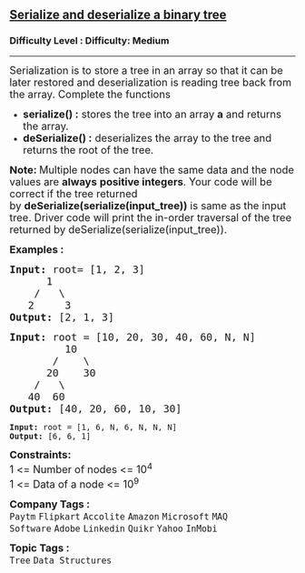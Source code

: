 <h2><a href="https://www.geeksforgeeks.org/problems/serialize-and-deserialize-a-binary-tree/1?page=2&difficulty=Medium&status=unsolved,attempted&sprint=a663236c31453b969852f9ea22507634&sortBy=accuracy">Serialize and deserialize a binary tree</a></h2><h3>Difficulty Level : Difficulty: Medium</h3><hr><div class="problems_problem_content__Xm_eO"><p><span style="font-size: 18px;">Serialization is to store a tree in an array so that it can be later restored and deserialization is reading tree back from the array. Complete the functions</span></p>
<ul>
<li><span style="font-size: 18px;"><strong>serialize() :</strong>&nbsp;stores the tree into an array&nbsp;<strong>a</strong>&nbsp;and returns the array.</span></li>
<li><span style="font-size: 18px;"><strong>deSerialize() :</strong>&nbsp;deserializes the array to the tree and returns the root of the tree.</span></li>
</ul>
<p><span style="font-size: 18px;"><strong>Note:&nbsp;</strong>Multiple nodes can have the same data and the node values are&nbsp;<strong>always</strong>&nbsp;<strong>positive integers</strong>. Your code will be correct if the tree returned by&nbsp;<strong>deSerialize(serialize(input_tree))</strong>&nbsp;is same as the input tree. Driver code will print the in-order traversal of the tree returned by&nbsp;</span><span style="font-size: 18px;">deSerialize(serialize(input_tree)).</span></p>
<p><span style="font-size: 18px;"><strong>Examples :</strong></span></p>
<pre><span style="font-size: 18px;"><strong>Input: </strong>root= [1, 2, 3]
&nbsp; &nbsp;&nbsp; &nbsp;1
 &nbsp; &nbsp;/&nbsp; &nbsp;\
 &nbsp;&nbsp;2&nbsp; &nbsp;&nbsp;&nbsp;3
<strong>Output: </strong>[2, 1, 3]</span>
</pre>
<pre><span style="font-size: 18px;"><strong>Input:</strong> root = [10, 20, 30, 40, 60, N, N]
&nbsp; &nbsp; &nbsp; &nbsp; &nbsp;10
 &nbsp; &nbsp; &nbsp;&nbsp;/ &nbsp; &nbsp;\
 &nbsp; &nbsp;  20&nbsp; &nbsp; 30
 &nbsp;  /&nbsp;&nbsp; \
 &nbsp; 40&nbsp; 60
<strong>Output: </strong>[40, 20, 60, 10, 30]<br></span></pre>
<pre><strong>Input:</strong> root = [1, 6, N, 6, N, N, N]
<strong>Output: </strong>[6, 6, 1]</pre>
<p><span style="font-size: 18px;"><strong>Constraints:</strong><br>1 &lt;= Number of nodes &lt;= 10<sup>4</sup><br>1 &lt;= Data of a node &lt;= 10<sup>9</sup></span></p></div><p><span style=font-size:18px><strong>Company Tags : </strong><br><code>Paytm</code>&nbsp;<code>Flipkart</code>&nbsp;<code>Accolite</code>&nbsp;<code>Amazon</code>&nbsp;<code>Microsoft</code>&nbsp;<code>MAQ Software</code>&nbsp;<code>Adobe</code>&nbsp;<code>Linkedin</code>&nbsp;<code>Quikr</code>&nbsp;<code>Yahoo</code>&nbsp;<code>InMobi</code>&nbsp;<br><p><span style=font-size:18px><strong>Topic Tags : </strong><br><code>Tree</code>&nbsp;<code>Data Structures</code>&nbsp;
